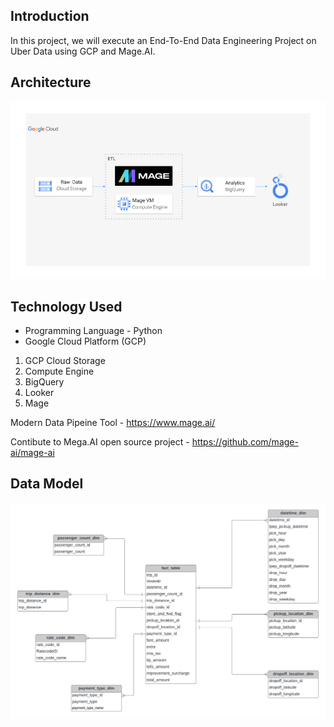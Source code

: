 ## Introduction 
In this project, we will execute an End-To-End Data Engineering Project on Uber Data using GCP and Mage.AI.

## Architecture 
<img src="architecture.jpg">

## Technology Used
- Programming Language - Python
- Google Cloud Platform (GCP)
1. GCP Cloud Storage
2. Compute Engine
3. BigQuery
4. Looker
5. Mage

Modern Data Pipeine Tool - https://www.mage.ai/

Contibute to Mega.AI open source project - https://github.com/mage-ai/mage-ai

## Data Model
<img src="data_model.jpeg">



